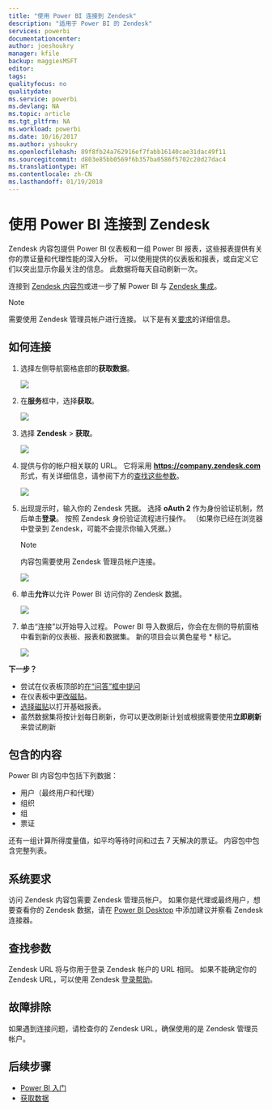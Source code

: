 ```yaml
---
title: "使用 Power BI 连接到 Zendesk"
description: "适用于 Power BI 的 Zendesk"
services: powerbi
documentationcenter: 
author: joeshoukry
manager: kfile
backup: maggiesMSFT
editor: 
tags: 
qualityfocus: no
qualitydate: 
ms.service: powerbi
ms.devlang: NA
ms.topic: article
ms.tgt_pltfrm: NA
ms.workload: powerbi
ms.date: 10/16/2017
ms.author: yshoukry
ms.openlocfilehash: 89f8fb24a762916ef7fabb16140cae31dac49f11
ms.sourcegitcommit: d803e85bb0569f6b357ba0586f5702c20d27dac4
ms.translationtype: HT
ms.contentlocale: zh-CN
ms.lasthandoff: 01/19/2018
---
```

# <a name="connect-to-zendesk-with-power-bi"></a>使用 Power BI 连接到 Zendesk
Zendesk 内容包提供 Power BI 仪表板和一组 Power BI 报表，这些报表提供有关你的票证量和代理性能的深入分析。 可以使用提供的仪表板和报表，或自定义它们以突出显示你最关注的信息。  此数据将每天自动刷新一次。 

连接到 [Zendesk 内容包](https://app.powerbi.com/getdata/services/zendesk)或进一步了解 Power BI 与 [Zendesk 集成](https://powerbi.microsoft.com/integrations/zendesk)。

>[!NOTE]
>需要使用 Zendesk 管理员帐户进行连接。 以下是有关[要求](#Requirements)的详细信息。

## <a name="how-to-connect"></a>如何连接
1. 选择左侧导航窗格底部的**获取数据**。
   
   ![](media/service-connect-to-zendesk/pbi_getdata.png)
2. 在**服务**框中，选择**获取**。
   
   ![](media/service-connect-to-zendesk/pbi_getservices.png) 
3. 选择 **Zendesk** \> **获取**。
   
   ![](media/service-connect-to-zendesk/zendesk.png)
4. 提供与你的帐户相关联的 URL。 它将采用 **https://company.zendesk.com** 形式，有关详细信息，请参阅下方的[查找这些参数](#FindingParams)。
   
   ![](media/service-connect-to-zendesk/pbi_zendeskconnect.png)
5. 出现提示时，输入你的 Zendesk 凭据。  选择 **oAuth 2** 作为身份验证机制，然后单击**登录**。 按照 Zendesk 身份验证流程进行操作。 （如果你已经在浏览器中登录到 Zendesk，可能不会提示你输入凭据。）
   
   > [!NOTE]
   > 内容包需要使用 Zendesk 管理员帐户连接。 
   > 
   > 
   
   ![](media/service-connect-to-zendesk/pbi_zendesksignin.png)
6. 单击**允许**以允许 Power BI 访问你的 Zendesk 数据。
   
   ![](media/service-connect-to-zendesk/zendesk2.jpg)
7. 单击“连接”以开始导入过程。 Power BI 导入数据后，你会在左侧的导航窗格中看到新的仪表板、报表和数据集。 新的项目会以黄色星号 \* 标记。
   
   ![](media/service-connect-to-zendesk/pbi_zendeskdash.png)

**下一步？**

* 尝试在仪表板顶部的[在“问答”框中提问](power-bi-q-and-a.md)
* 在仪表板中[更改磁贴](service-dashboard-edit-tile.md)。
* [选择磁贴](service-dashboard-tiles.md)以打开基础报表。
* 虽然数据集将按计划每日刷新，你可以更改刷新计划或根据需要使用**立即刷新**来尝试刷新

## <a name="whats-included"></a>包含的内容
Power BI 内容包中包括下列数据：  

* 用户（最终用户和代理）  
* 组织  
* 组  
* 票证  

还有一组计算所得度量值，如平均等待时间和过去 7 天解决的票证。 内容包中包含完整列表。

<a name="Requirements"></a>

## <a name="system-requirements"></a>系统要求
访问 Zendesk 内容包需要 Zendesk 管理员帐户。 如果你是代理或最终用户，想要查看你的 Zendesk 数据，请在 [Power BI Desktop](desktop-connect-to-data.md) 中添加建议并察看 Zendesk 连接器。

<a name="FindingParams"></a>

## <a name="finding-parameters"></a>查找参数
Zendesk URL 将与你用于登录 Zendesk 帐户的 URL 相同。 如果不能确定你的 Zendesk URL，可以使用 Zendesk [登录帮助](https://www.zendesk.com/login/)。

## <a name="troubleshooting"></a>故障排除
如果遇到连接问题，请检查你的 Zendesk URL，确保使用的是 Zendesk 管理员帐户。

## <a name="next-steps"></a>后续步骤
* [Power BI 入门](service-get-started.md)
* [获取数据](service-get-data.md)

